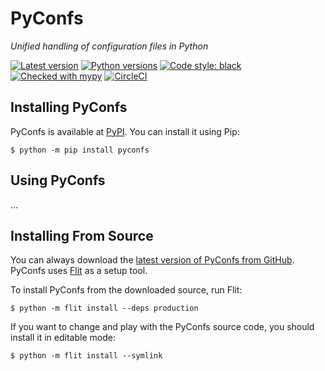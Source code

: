 # PyConfs

_Unified handling of configuration files in Python_

[![Latest version](https://img.shields.io/pypi/v/pyconfs.svg)](https://pypi.org/project/pyconfs/)
[![Python versions](https://img.shields.io/pypi/pyversions/pyconfs.svg)](https://pypi.org/project/pyconfs/)
[![Code style: black](https://img.shields.io/badge/code%20style-black-000000.svg)](https://github.com/psf/black)
[![Checked with mypy](http://www.mypy-lang.org/static/mypy_badge.svg)](http://mypy-lang.org/)
[![CircleCI](https://circleci.com/gh/gahjelle/pyconfs.svg?style=shield)](https://circleci.com/gh/gahjelle/pyconfs)

## Installing PyConfs

PyConfs is available at [PyPI](https://pypi.org/project/pyconfs/). You can install it using Pip:

    $ python -m pip install pyconfs


## Using PyConfs

...


## Installing From Source

You can always download the [latest version of PyConfs from GitHub](https://github.com/gahjelle/pyconfs). PyConfs uses [Flit](https://flit.readthedocs.io/) as a setup tool.

To install PyConfs from the downloaded source, run Flit:

    $ python -m flit install --deps production

If you want to change and play with the PyConfs source code, you should install it in editable mode:

    $ python -m flit install --symlink